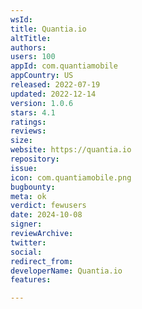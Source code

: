 ```yaml
---
wsId: 
title: Quantia.io
altTitle: 
authors: 
users: 100
appId: com.quantiamobile
appCountry: US
released: 2022-07-19
updated: 2022-12-14
version: 1.0.6
stars: 4.1
ratings: 
reviews: 
size: 
website: https://quantia.io
repository: 
issue: 
icon: com.quantiamobile.png
bugbounty: 
meta: ok
verdict: fewusers
date: 2024-10-08
signer: 
reviewArchive: 
twitter: 
social: 
redirect_from: 
developerName: Quantia.io
features: 

---
```


